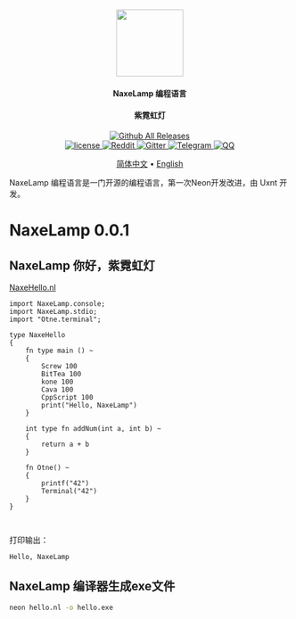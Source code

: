 <div align="center">
	<h1>
	<a href="https://github.com/tbox-studio/tbox-language">
	<img src="https://github.com/uxnt/NaxeLamp/blob/main/NaxeLamp/logo.png" height="120" >
	</a>
	</h1>
	<h4>NaxeLamp 编程语言</h4>
 		<h4>紫霓虹灯</h4>
	
  <div>
	<!--
    <a href="https://github.com/tbox-studio/tbox-language/actions?query=workflow%3AWindows">
      <img src="https://img.shields.io/github/workflow/status/tbox-studio/tbox-language/Windows/dev.svg?style=flat-square&logo=windows" alt="github-ci" />
    </a>
    <a href="https://github.com/tbox-studio/tbox-language/actions?query=workflow%3ALinux">
      <img src="https://img.shields.io/github/workflow/status/tbox-studio/tbox-language/Linux/dev.svg?style=flat-square&logo=linux" alt="github-ci" />
    </a>
    <a href="https://github.com/tbox-studio/tbox-language/actions?query=workflow%3AmacOS">
      <img src="https://img.shields.io/github/workflow/status/tbox-studio/tbox-language/macOS/dev.svg?style=flat-square&logo=apple" alt="github-ci" />
    </a>
    <a href="https://github.com/tbox-studio/tbox-language/actions?query=workflow%3AAndroid">
      <img src="https://img.shields.io/github/workflow/status/tbox-studio/tbox-language/Android/dev.svg?style=flat-square&logo=android" alt="github-ci" />
    </a>
	-->
    <a href="https://github.com/tbox-studio/tbox-language/releases">
      <img src="https://img.shields.io/github/release/tbox-studio/tbox-language.svg?style=flat-square" alt="Github All Releases" /> 
    </a> 
  </div>
  <div>
    <a href="https://github.com/tbox-studio/tbox-language/blob/master/LICENSE">
      <img src="https://img.shields.io/github/license/tbox-studio/tbox-language.svg?colorB=f48041&style=flat-square" alt="license" />
    </a>
    <a href="https://www.reddit.com/r/tbox_language/">
      <img src="https://img.shields.io/badge/chat-on%20reddit-ff3f34.svg?style=flat-square" alt="Reddit" />
    </a>
    <a href="https://gitter.im/tbox-studio/tbox-language?utm_source=badge&utm_medium=badge&utm_campaign=pr-badge&utm_content=badge">
      <img src="https://img.shields.io/gitter/room/tbox-studio/tbox-language.svg?style=flat-square&colorB=96c312" alt="Gitter" />
    </a>
    <a href="https://t.me/tbox_language">
      <img src="https://img.shields.io/badge/chat-on%20telegram-blue.svg?style=flat-square" alt="Telegram" />
    </a>
    <a href="https://jq.qq.com/?_wv=1027&k=evYz1PC3">
      <img src="https://img.shields.io/badge/chat-on%20QQ-ff69b4.svg?style=flat-square" alt="QQ" />
    </a>
	  <!--
    <a href="https://tboox.org/donation/">
      <img src="https://img.shields.io/badge/donate-us-orange.svg?style=flat-square" alt="Donate" />
    </a>  
	  -->
  </div>
	
	
[简体中文](tbox-grammatical-norm-lang/tbox-grammatical-norm-zh-cn.md) • [English](tbox-grammatical-norm-lang/tbox-grammatical-norm-en-us.md)
	
</div>


NaxeLamp 编程语言是一门开源的编程语言，第一次Neon开发改进，由 Uxnt 开发。

# NaxeLamp 0.0.1

## NaxeLamp 你好，紫霓虹灯

[NaxeHello.nl](hello.md)

```Neon
import NaxeLamp.console;
import NaxeLamp.stdio;
import "Otne.terminal";

type NaxeHello
{
	fn type main () ~
	{
		Screw 100
		BitTea 100
		kone 100
		Cava 100
		CppScript 100
		print("Hello, NaxeLamp")
	}

	int type fn addNum(int a, int b) ~
	{
		return a + b
	}
	
	fn Otne() ~
	{
		printf("42")
		Terminal("42")
	}
}



```
打印输出：

```
Hello, NaxeLamp
```

## NaxeLamp 编译器生成exe文件

```bat
neon hello.nl -o hello.exe
```
